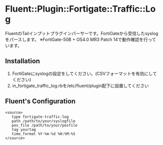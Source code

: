 # Fluent::Plugin::Fortigate::Traffic::Log

FluentのTailインプットプラグインパーサーです。FortiGateから受信したsyslogをパースします。
※FortiGate-50B + OS4.0 MR3 Patch 14で動作確認を行っています。

## Installation

1. FortiGateにsyslogの設定をしてください。(CSVフォーマットを有効にしてください)
2. in_fortigate_traffic_log.rbを/etc/fluent/plugin配下に設置してください

## Fluent's Configuration

    <source>
       type fortigate-traffic-log
       path /path/to/your/syslogfile
       pos_file /path/to/your/posfile
       tag yourtag
       time_format %Y-%m-%d %H:%M:%S
    </source>

